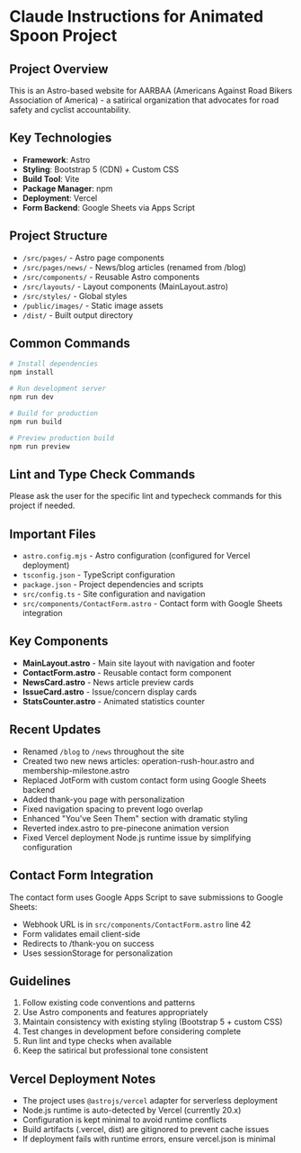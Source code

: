 # Claude Instructions for Animated Spoon Project

## Project Overview
This is an Astro-based website for AARBAA (Americans Against Road Bikers Association of America) - a satirical organization that advocates for road safety and cyclist accountability.

## Key Technologies
- **Framework**: Astro
- **Styling**: Bootstrap 5 (CDN) + Custom CSS
- **Build Tool**: Vite
- **Package Manager**: npm
- **Deployment**: Vercel
- **Form Backend**: Google Sheets via Apps Script

## Project Structure
- `/src/pages/` - Astro page components
- `/src/pages/news/` - News/blog articles (renamed from /blog)
- `/src/components/` - Reusable Astro components
- `/src/layouts/` - Layout components (MainLayout.astro)
- `/src/styles/` - Global styles
- `/public/images/` - Static image assets
- `/dist/` - Built output directory

## Common Commands
```bash
# Install dependencies
npm install

# Run development server
npm run dev

# Build for production
npm run build

# Preview production build
npm run preview
```

## Lint and Type Check Commands
Please ask the user for the specific lint and typecheck commands for this project if needed.

## Important Files
- `astro.config.mjs` - Astro configuration (configured for Vercel deployment)
- `tsconfig.json` - TypeScript configuration
- `package.json` - Project dependencies and scripts
- `src/config.ts` - Site configuration and navigation
- `src/components/ContactForm.astro` - Contact form with Google Sheets integration

## Key Components
- **MainLayout.astro** - Main site layout with navigation and footer
- **ContactForm.astro** - Reusable contact form component
- **NewsCard.astro** - News article preview cards
- **IssueCard.astro** - Issue/concern display cards
- **StatsCounter.astro** - Animated statistics counter

## Recent Updates
- Renamed `/blog` to `/news` throughout the site
- Created two new news articles: operation-rush-hour.astro and membership-milestone.astro
- Replaced JotForm with custom contact form using Google Sheets backend
- Added thank-you page with personalization
- Fixed navigation spacing to prevent logo overlap
- Enhanced "You've Seen Them" section with dramatic styling
- Reverted index.astro to pre-pinecone animation version
- Fixed Vercel deployment Node.js runtime issue by simplifying configuration

## Contact Form Integration
The contact form uses Google Apps Script to save submissions to Google Sheets:
- Webhook URL is in `src/components/ContactForm.astro` line 42
- Form validates email client-side
- Redirects to /thank-you on success
- Uses sessionStorage for personalization

## Guidelines
1. Follow existing code conventions and patterns
2. Use Astro components and features appropriately
3. Maintain consistency with existing styling (Bootstrap 5 + custom CSS)
4. Test changes in development before considering complete
5. Run lint and type checks when available
6. Keep the satirical but professional tone consistent

## Vercel Deployment Notes
- The project uses `@astrojs/vercel` adapter for serverless deployment
- Node.js runtime is auto-detected by Vercel (currently 20.x)
- Configuration is kept minimal to avoid runtime conflicts
- Build artifacts (.vercel, dist) are gitignored to prevent cache issues
- If deployment fails with runtime errors, ensure vercel.json is minimal
